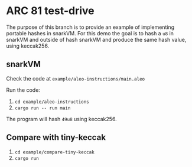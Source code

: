 # ARC 81 test-drive

The purpose of this branch is to provide an example of implementing portable hashes in snarkVM.
For this demo the goal is to hash a `u8` in snarkVM and outside of hash snarkVM and produce the same hash value, using keccak256.

## snarkVM
Check the code at `example/aleo-instructions/main.aleo`

Run the code:
1. `cd example/aleo-instructions`
1. `cargo run -- run main`

The program will hash `49u8` using keccak256.

## Compare with tiny-keccak
1. `cd example/compare-tiny-keccak`
1. `cargo run`



